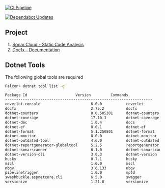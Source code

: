 [![CI Pipeline](https://github.com/falcon-architecture/falcon-net/actions/workflows/build.yaml/badge.svg)](https://github.com/falcon-architecture/falcon-net/actions/workflows/build.yaml) 

[![Dependabot Updates](https://github.com/falcon-architecture/falcon-net/actions/workflows/dependabot/dependabot-updates/badge.svg)](https://github.com/falcon-architecture/falcon-net/actions/workflows/dependabot/dependabot-updates)


## Project

1. [Sonar Cloud - Static Code Analysis](https://sonarcloud.io/project/overview?id=natarajanganapathi_falcon)
2. [Docfx - Documentation](https://natarajanganapathi.github.io/falcon-net/)

## Dotnet Tools

The following global tools are required

```sh
Falcon> dotnet tool list -g

Package Id                      Version         Commands
-------------------------------------------------------------------
coverlet.console                       6.0.0           coverlet
docfx                                  2.75.2          docfx
dotnet-counters                        8.0.505301      dotnet-counters
dotnet-coverage                        17.10.1         dotnet-coverage    
dotnet-doc                             1.0.4           docs
dotnet-ef                              8.0.1           dotnet-ef
dotnet-format                          5.1.250801      dotnet-format      
dotnet-monitor                         8.0.0           dotnet-monitor     
dotnet-outdated-tool                   4.6.0           dotnet-outdated    
dotnet-reportgenerator-globaltool      5.2.5           reportgenerator    
dotnet-sonarscanner                    6.1.0           dotnet-sonarscanner
dotnet-version-cli                     3.0.3           dotnet-version     
husky                                  0.7.1           husky
mscl                                   1.0.0           mscl
nbgv                                   3.6.133         nbgv
pipelinetrigger                        1.0.0           mptd
swashbuckle.aspnetcore.cli             6.5.0           swagger
versionize                             1.21.0          versionize
```
